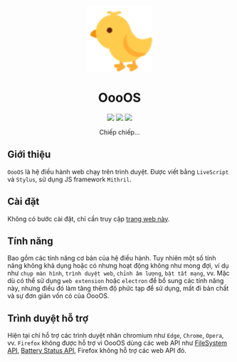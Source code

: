 <p align="center">
   <img src="./icon.svg" height="148">
</p>

<h1 align="center">
   OooOS
</h1>

<p align="center">
   <img src="https://raw.githubusercontent.com/webuild-community/badge/master/svg/made.svg">
   <!-- <img src="https://img.shields.io/badge/made_in-Vietnam-crimson"> -->
   <img src="https://img.shields.io/badge/made_with-LiveScript-blue">
   <img src="https://img.shields.io/github/package-json/v/tientq64/oooos">
</p>

<p align="center">
   Chiếp chiếp...
</p>

## Giới thiệu

`OooOS` là hệ điều hành web chạy trên trình duyệt. Được viết bằng `LiveScript` và `Stylus`, sử dụng JS framework `Mithril`.

## Cài đặt

Không có bước cài đặt, chỉ cần truy cập [trang web này](https://oooos.vercel.app).

## Tính năng

Bao gồm các tính năng cơ bản của hệ điều hành. Tuy nhiên một số tính năng không khả dụng hoặc có nhưng hoạt động không như mong đợi, ví dụ như `chụp màn hình`, `trình duyệt web`, `chỉnh âm lượng`, `bật tắt mạng`, vv. Mặc dù có thể sử dụng `web extension` hoặc `electron` để bổ sung các tính năng này, nhưng điều đó làm tăng thêm độ phức tạp để sử dụng, mất đi bản chất và sự đơn giản vốn có của OooOS.

## Trình duyệt hỗ trợ

Hiện tại chỉ hỗ trợ các trình duyệt nhân chromium như `Edge`, `Chrome`, `Opera`, vv. `Firefox` không được hỗ trợ vì OooOS dùng các web API như [FileSystem API](https://developer.mozilla.org/en-US/docs/Web/API/FileSystem), [Battery Status API](https://developer.mozilla.org/en-US/docs/Web/API/Battery_Status_API), Firefox không hỗ trợ các web API đó.
